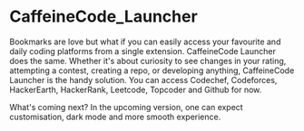 # CaffeineCode_Launcher

Bookmarks are love but what if you can easily access your favourite and daily coding platforms from a single extension. CaffeineCode Launcher does the same. 
Whether it's about curiosity to see changes in your rating, attempting a contest, creating a repo, or developing anything, CaffeineCode Launcher is the handy solution.
You can access Codechef, Codeforces, HackerEarth, HackerRank, Leetcode, Topcoder and Github for now.

What's coming next?
In the upcoming version, one can expect customisation, dark mode and more smooth experience.
